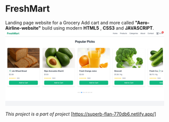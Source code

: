 # FreshMart
Landing page website for a Grocery Add cart and more called **"Aero-Airline-website"** build using modern **HTML5** , **CSS3**  and **JAVASCRIPT**.
![Live project](pre.png)

*This project is a part of project*
[https://superb-flan-770db6.netlify.app/]
